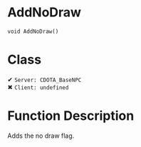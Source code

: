 # AddNoDraw
```
void AddNoDraw()
```
# Class
✔ `Server: CDOTA_BaseNPC`  
✖ `Client: undefined`  

# Function Description
Adds the no draw flag.
